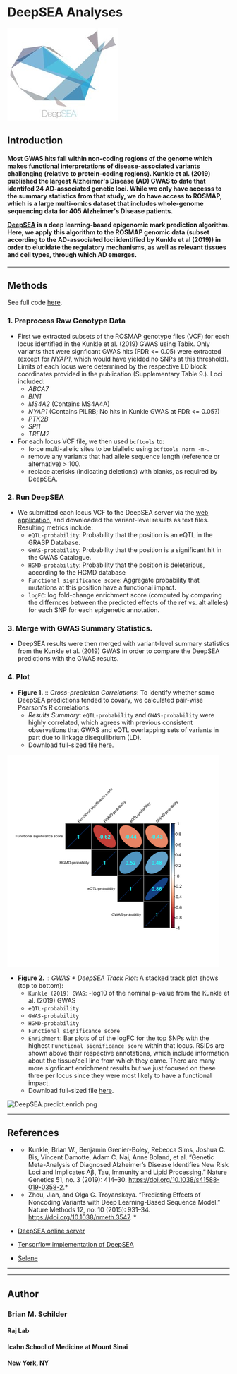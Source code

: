# DeepSEA Analyses

![deepsea_logo.jpg](./deepsea_logo.jpg)

## Introduction  

<h4> 
Most GWAS hits fall within non-coding regions of the genome which makes functional interpretations of disease-associated variants challenging (relative to protein-coding regions). Kunkle et al. (2019) published the largest Alzheimer's Disease (AD) GWAS to date that identifed 24 AD-associated genetic loci. While we only have accesss to the summary statistics from that study, we do have access to ROSMAP, which is a large multi-omics dataset that includes whole-genome sequencing data for 405 Alzheimer's Disease patients.  

<br>  

[DeepSEA](http://deepsea.princeton.edu) is a deep learning-based epigenomic mark prediction algorithm. Here, we apply this algorithm to the ROSMAP genomic data (subset according to the AD-associated loci identified by Kunkle et al (2019)) in order to elucidate the regulatory mechanisms, as well as relevant tissues and cell types, through which AD emerges.
</h4>

<hr>

## Methods

See full code [here](./DeepSEA.R).  

### 1. Preprocess Raw Genotype Data

- First we extracted subsets of the ROSMAP genotype files (VCF) for each locus identified in the Kunkle et al. (2019) GWAS using Tabix. Only variants that were signficant GWAS hits (FDR <= 0.05) were extracted (except for *NYAP1*, which would have yielded no SNPs at this threshold). Limits of each locus were determined by the respective LD block coordinates provided in the publication (Supplementary Table 9.). Loci included:
	+ *ABCA7*  
	+ *BIN1*  
	+ *MS4A2* (Contains MS4A4A)
	+ *NYAP1* (Contains PILRB; No hits in Kunkle GWAS at FDR <= 0.05?) 
	+ *PTK2B*  
	+ *SPI1*  
	+ *TREM2*
- For each locus VCF file, we then used `bcftools` to:
	+ force multi-allelic sites to be biallelic using `bcftools norm -m-`.  
	+ remove any variants that had allele sequence length (reference or alternative) > 100.
	+ replace aterisks (indicating deletions) with blanks, as required by DeepSEA.  


### 2. Run DeepSEA

- We submitted each locus VCF to the DeepSEA server via the [web application](http://deepsea.princeton.edu), and downloaded the variant-level results as text files. Resulting metrics include:
	+ `eQTL-probability`: Probability that the position is an eQTL in the GRASP Database.   
	+ `GWAS-probability`: Probability that the position is a significant hit in the GWAS Catalogue. 
	+ `HGMD-probability`: Probability that the position is deleterious, according to the HGMD database
	+ `Functional significance score`: Aggregate probability that mutations at this position have a functional impact.
	+ `logFC`: log fold-change enrichment score (computed by comparing the differnces between the predicted effects of the ref vs. alt alleles) for each SNP for each epigenetic annotation.


### 3. Merge with GWAS Summary Statistics. 

- DeepSEA results were then merged with variant-level summary statistics from the Kunkle et al. (2019) GWAS in order to compare the DeepSEA predictions with the GWAS results.


### 4. Plot 

- **Figure 1.** :: *Cross-prediction Correlations*: To identify whether some DeepSEA predictions tended to covary, we calculated pair-wise Pearson's R correlations.
	+ *Results Summary*: `eQTL-probability` and `GWAS-probability` were highly correlated, which agrees with previous consistent observations that GWAS and eQTL overlapping sets of variants in part due to linkage disequilibrium (LD).  
	+ Download full-sized file [here](https://github.com/RajLabMSSM/DeepSEA/raw/master/ROSMAP/_plots/DeepSEA.corrplot.png).

![DeepSEA.corrplot.png](./ROSMAP/_plots/DeepSEA.corrplot.png)
	

- **Figure 2.** :: *GWAS + DeepSEA Track Plot*: A stacked track plot shows (top to bottom):
	+ `Kunkle (2019) GWAS`: -log10 of the nominal p-value from the Kunkle et al. (2019) GWAS
	+ `eQTL-probability`
	+ `GWAS-probability`
	+ `HGMD-probability`
	+ `Functional significance score`
	+ `Enrichment`: Bar plots of of the logFC for the top SNPs with the highest `Functional significance score` within that locus. RSIDs are shown above their respective annotations, which include information about the tissue/cell line from which they came. There are many more signficant enrichment results but we just focused on these three per locus since they were most likely to have a functional impact.
	+ Download full-sized file [here](https://github.com/RajLabMSSM/DeepSEA/raw/master/ROSMAP/_plots/DeepSEA.predict.enrich.png).

![DeepSEA.predict.enrich.png](./ROSMAP/_plots/DeepSEA.predict.enrich.png)

<hr>
	 
## References  

- * Kunkle, Brian W., Benjamin Grenier-Boley, Rebecca Sims, Joshua C. Bis, Vincent Damotte, Adam C. Naj, Anne Boland, et al. “Genetic Meta-Analysis of Diagnosed Alzheimer’s Disease Identifies New Risk Loci and Implicates Aβ, Tau, Immunity and Lipid Processing.” Nature Genetics 51, no. 3 (2019): 414–30. https://doi.org/10.1038/s41588-019-0358-2.*  

- * Zhou, Jian, and Olga G. Troyanskaya. “Predicting Effects of Noncoding Variants with Deep Learning-Based Sequence Model.” Nature Methods 12, no. 10 (2015): 931–34. https://doi.org/10.1038/nmeth.3547. *

- [DeepSEA online server](deepsea.princeton.edu)  

- [Tensorflow implementation of DeepSEA](https://github.com/danvk/deepsea)  

- [Selene](https://selene.flatironinstitute.org)


<hr><hr>

## Author
### Brian M. Schilder
#### Raj Lab
#### Icahn School of Medicine at Mount Sinai
#### New York, NY

